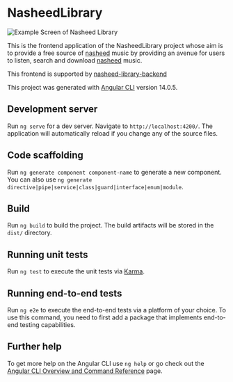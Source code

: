 # NasheedLibrary

![Example Screen of Nasheed Library](https://ik.imagekit.io/8mch78q847k/nasheed-library-example-screen_oD_6sg99m.png?ik-sdk-version=javascript-1.4.3&updatedAt=1672469099455)

This is the frontend application of the NasheedLibrary project whose aim is to provide a free source of [nasheed](https://en.wikipedia.org/wiki/Nasheed) music by providing an avenue for users to listen, search and download [nasheed](https://en.wikipedia.org/wiki/Nasheed) music.

This frontend is supported by [nasheed-library-backend](https://github.com/kiraboibrahim/nasheed-library-backend)


This project was generated with [Angular CLI](https://github.com/angular/angular-cli) version 14.0.5.

## Development server

Run `ng serve` for a dev server. Navigate to `http://localhost:4200/`. The application will automatically reload if you change any of the source files.

## Code scaffolding

Run `ng generate component component-name` to generate a new component. You can also use `ng generate directive|pipe|service|class|guard|interface|enum|module`.

## Build

Run `ng build` to build the project. The build artifacts will be stored in the `dist/` directory.

## Running unit tests

Run `ng test` to execute the unit tests via [Karma](https://karma-runner.github.io).

## Running end-to-end tests

Run `ng e2e` to execute the end-to-end tests via a platform of your choice. To use this command, you need to first add a package that implements end-to-end testing capabilities.

## Further help

To get more help on the Angular CLI use `ng help` or go check out the [Angular CLI Overview and Command Reference](https://angular.io/cli) page.
